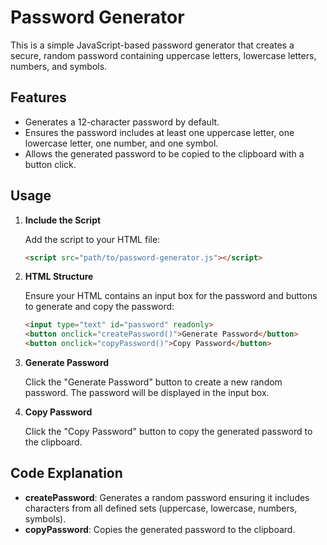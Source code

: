 # Password Generator

This is a simple JavaScript-based password generator that creates a secure, random password containing uppercase letters, lowercase letters, numbers, and symbols.

## Features

- Generates a 12-character password by default.
- Ensures the password includes at least one uppercase letter, one lowercase letter, one number, and one symbol.
- Allows the generated password to be copied to the clipboard with a button click.

## Usage

1. **Include the Script**

   Add the script to your HTML file:

   ```html
   <script src="path/to/password-generator.js"></script>
   ```

2. **HTML Structure**

   Ensure your HTML contains an input box for the password and buttons to generate and copy the password:

   ```html
   <input type="text" id="password" readonly>
   <button onclick="createPassword()">Generate Password</button>
   <button onclick="copyPassword()">Copy Password</button>
   ```

3. **Generate Password**

   Click the "Generate Password" button to create a new random password. The password will be displayed in the input box.

4. **Copy Password**

   Click the "Copy Password" button to copy the generated password to the clipboard.

## Code Explanation

- **createPassword**: Generates a random password ensuring it includes characters from all defined sets (uppercase, lowercase, numbers, symbols).
- **copyPassword**: Copies the generated password to the clipboard.
